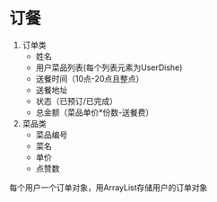 # 订餐
1. 订单类
   - 姓名
   - 用户菜品列表(每个列表元素为UserDishe)
   - 送餐时间（10点-20点且整点）
   - 送餐地址
   - 状态（已预订/已完成）
   - 总金额（菜品单价*份数-送餐费）
2. 菜品类
   - 菜品编号
   - 菜名
   - 单价
   - 点赞数

每个用户一个订单对象，用ArrayList存储用户的订单对象